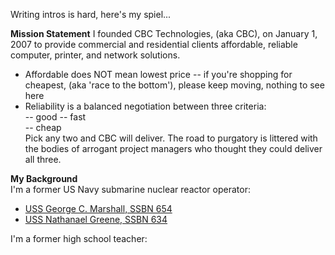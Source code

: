 Writing intros is hard, here's my spiel...  
  
**Mission Statement** 
I founded CBC Technologies, (aka CBC), on January 1, 2007 to provide commercial and residential clients affordable, reliable computer, printer, and network solutions.  
- Affordable does NOT mean lowest price -- if you're shopping for cheapest, (aka 'race to the bottom'), please keep moving, nothing to see here  
- Reliability is a balanced negotiation between three criteria:  
-- good
-- fast  
-- cheap  
Pick any two and CBC will deliver. The road to purgatory is littered with the bodies of arrogant project managers who thought they could deliver all three.

**My Background**  
I'm a former US Navy submarine nuclear reactor operator:  
- [USS George C. Marshall, SSBN 654](https://en.wikipedia.org/wiki/USS_George_C._Marshall)  
- [USS Nathanael Greene, SSBN 634](https://en.wikipedia.org/wiki/USS_Nathanael_Greene)  

I'm a former high school teacher:





